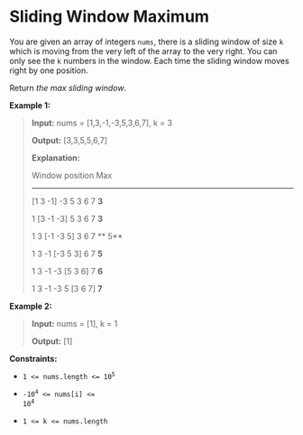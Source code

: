 # Sliding Window Maximum

You are given an array of integers&nbsp;<code>nums</code>, there is a sliding window of size <code>k</code> which is moving from the very left of the array to the very right. You can only see the <code>k</code> numbers in the window. Each time the sliding window moves right by one position.

Return *the max sliding window*.


**Example 1:**
>
> **Input:** nums = [1,3,-1,-3,5,3,6,7], k = 3
>
> **Output:** [3,3,5,5,6,7]
>
> **Explanation:**
>
> Window position                Max
>
> ---------------               -----
>
> [1  3  -1] -3  5  3  6  7       **3**
>
> 1 [3  -1  -3] 5  3  6  7       **3**
>
> 1  3 [-1  -3  5] 3  6  7      ** 5**
>
> 1  3  -1 [-3  5  3] 6  7       **5**
>
> 1  3  -1  -3 [5  3  6] 7       **6**
>
> 1  3  -1  -3  5 [3  6  7]      **7**

**Example 2:**
>
> **Input:** nums = [1], k = 1
>
> **Output:** [1]


**Constraints:**

- <code>1 &lt;= nums.length &lt;= 10<sup>5</sup></code>

- <code>-10<sup>4</sup> &lt;= nums[i] &lt;= 10<sup>4</sup></code>

- <code>1 &lt;= k &lt;= nums.length</code>
